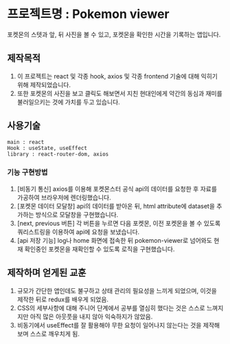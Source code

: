 # 프로젝트명 : Pokemon viewer

포켓몬의 스텟과 앞, 뒤 사진을 볼 수 있고, 포켓몬을 확인한 시간을 기록하는 앱입니다.


## 제작목적

1. 이 프로젝트는 react 및 각종 hook, axios 및 각종 frontend 기술에 대해 익히기 위해 제작되었습니다.
2. 또한 포켓몬의 사진을 보고 클릭도 해보면서 지친 현대인에게 약간의 동심과 재미를 불러일으키는 것에 가치를 두고 있습니다.

## 사용기술
```
main : react
Hook : useState, useEffect
library : react-router-dom, axios
```

### 기능 구현방법
1. [비동기 통신] axios를 이용해 포켓몬스터 공식 api의 데이터를 요청한 후 자료를 가공하여 브라우저에 렌더링했습니다.
2. [포켓몬 데이터 모달창] api의 데이터를 받아온 뒤, html attribute에 dataset을 추가하는 방식으로 모달창을 구현했습니다. 
3. [next, previous 버튼] 각 버튼을 누르면 다음 포켓몬, 이전 포켓몬을 볼 수 있도록 쿼리스트링을 이용하여 api에 요청을 보냈습니다.
4. [api 저장 기능] log나 home 화면에 접속한 뒤 pokemon-viewer로 넘어와도 현재 확인중인 포켓몬을 재확인할 수 있도록 로직을 구현했습니다.


## 제작하며 얻게된 교훈
1. 규모가 간단한 앱인데도 불구하고 상태 관리의 필요성을 느끼게 되었으며, 이것을 제작한 뒤로 redux를 배우게 되었음.
2. CSS의 세부사항에 대해 주니어 단계에서 공부를 열심히 했다는 것은 스스로 느껴지지만 아직 많은 아웃풋을 내지 않아 익숙하지가 않았음.
3. 비동기에서 useEffect를 잘 활용해야 무한 요청이 일어나지 않는다는 것을 제작해보며 스스로 깨우치게 됨. 

